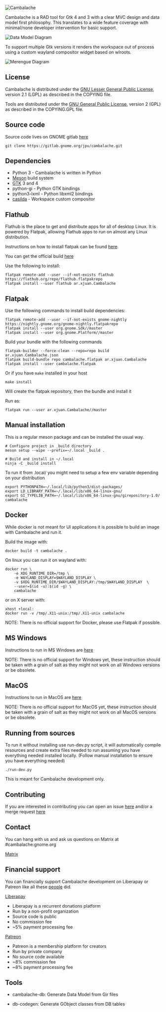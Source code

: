 ![Cambalache](cambalache/app/images/logo-horizontal.svg)

Cambalache is a RAD tool for Gtk 4 and 3 with a clear MVC design and data model first philosophy.
This translates to a wide feature coverage with minimal/none developer intervention for basic support.

![Data Model Diagram](datamodel.svg)

To support multiple Gtk versions it renders the workspace out of process using
a custom wayland compositor widget based on wlroots.

![Merengue Diagram](merengue.svg)

## License

Cambalache is distributed under the [GNU Lesser General Public License](https://www.gnu.org/licenses/old-licenses/lgpl-2.1.en.html),
version 2.1 (LGPL) as described in the COPYING file.

Tools are distributed under the [GNU General Public License](https://www.gnu.org/licenses/gpl-2.0.en.html),
version 2 (GPL) as described in the COPYING.GPL file.

## Source code

Source code lives on GNOME gitlab [here](https://gitlab.gnome.org/jpu/cambalache)

`git clone https://gitlab.gnome.org/jpu/cambalache.git`

## Dependencies

* Python 3 - Cambalache is written in Python
* [Meson](http://mesonbuild.com) build system
* [GTK](http://www.gtk.org) 3 and 4
* python-gi - Python GTK bindings
* python3-lxml - Python libxml2 bindings
* [casilda](https://gitlab.gnome.org/jpu/casilda) - Workspace custom compositor

## Flathub

Flathub is the place to get and distribute apps for all of desktop Linux.
It is powered by Flatpak, allowing Flathub apps to run on almost any Linux 
distribution.

Instructions on how to install flatpak can be found [here](https://flatpak.org/setup/).

You can get the official build [here](https://flathub.org/apps/details/ar.xjuan.Cambalache)

Use the following to install:
```
flatpak remote-add --user --if-not-exists flathub https://flathub.org/repo/flathub.flatpakrepo
flatpak install --user flathub ar.xjuan.Cambalache
```

## Flatpak

Use the following commands to install build dependencies:

```
flatpak remote-add --user --if-not-exists gnome-nightly https://nightly.gnome.org/gnome-nightly.flatpakrepo
flatpak install --user org.gnome.Sdk//master
flatpak install --user org.gnome.Platform//master
```

Build your bundle with the following commands

```
flatpak-builder --force-clean --repo=repo build ar.xjuan.Cambalache.json
flatpak build-bundle repo cambalache.flatpak ar.xjuan.Cambalache
flatpak install --user cambalache.flatpak
```
Or if you have `make` installed in your host

```
make install
```

Will create the flatpak repository, then the bundle and install it

Run as:
```
flatpak run --user ar.xjuan.Cambalache//master
```

## Manual installation

This is a regular meson package and can be installed the usual way.

```
# Configure project in _build directory
meson setup --wipe --prefix=~/.local _build .

# Build and install in ~/.local
ninja -C _build install
```

To run it from .local/ you might need to setup a few env variable depending on your distribution

```
export PYTHONPATH=~/.local/lib/python3/dist-packages/
export LD_LIBRARY_PATH=~/.local/lib/x86_64-linux-gnu/
export GI_TYPELIB_PATH=~/.local/lib/x86_64-linux-gnu/girepository-1.0/
cambalache
```

## Docker

While docker is not meant for UI applications it is possible to build an image
with Cambalache and run it.

Build the image with:
```
docker build -t cambalache .
```

On linux you can run it on wayland with:

```
docker run \
    -e XDG_RUNTIME_DIR=/tmp \
    -e WAYLAND_DISPLAY=$WAYLAND_DISPLAY \
    -v $XDG_RUNTIME_DIR/$WAYLAND_DISPLAY:/tmp/$WAYLAND_DISPLAY  \
    --user=$(id -u):$(id -g) \
    cambalache
```

or on X server with:
```
xhost +local:
docker run -v /tmp/.X11-unix:/tmp/.X11-unix cambalache
```

NOTE: There is no official support for Docker, please use Flatpak if possible.

## MS Windows

Instructions to run in MS Windows are [here](README.win.md)

NOTE: There is no official support for Windows yet, these instruction should be
taken with a grain of salt as they might not work on all Windows versions or
be obsolete.

## MacOS

Instructions to run in MacOS are [here](README.mac.md)

NOTE: There is no official support for MacOS yet, these instruction should be
taken with a grain of salt as they might not work on all MacOS versions or
be obsolete.

## Running from sources

To run it without installing use run-dev.py script, it will automatically compile
resources and create extra files needed to run assuming you have everything
needed installed locally. (Follow manual installation to ensure you have
everything needed)

`./run-dev.py`

This is meant for Cambalache development only.

## Contributing

If you are interested in contributing you can open an issue [here](https://gitlab.gnome.org/jpu/cambalache/-/issues)
and/or a merge request [here](https://gitlab.gnome.org/jpu/cambalache/-/merge_requests)

## Contact

You can hang with us and ask us questions on Matrix at #cambalache:gnome.org

[Matrix](https://matrix.to/#/#cambalache:gnome.org)

## Financial support

You can financially support Cambalache development on Liberapay or Patreon
like all these [people](./SUPPORTERS.md) did.

[Liberapay](https://liberapay.com/xjuan)
 - Liberapay is a recurrent donations platform
 - Run by a non-profit organization
 - Source code is public
 - No commission fee
 - ~5% payment processing fee

[Patreon](https://www.patreon.com/cambalache)
 - Patreon is a membership platform for creators
 - Run by private company
 - No source code available
 - ~8% commission fee
 - ~8% payment processing fee

## Tools

 - cambalache-db:
   Generate Data Model from Gir files

 - db-codegen:
   Generate GObject classes from DB tables
